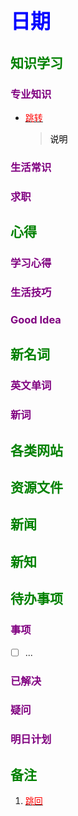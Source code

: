 ## <font color = blue face=楷体 size=6>日期 </font>

## <font color = green>知识学习 </font>
### <font color = purple>专业知识 </font>
- <a id = "01-1">  [<font color = red>跳转</font>](#01-2)
   > <font color = o> 说明 </font>
### <font color = purple>生活常识 </font>

### <font color = purple>求职 </font>



## <font color = green>心得 </font>
### <font color = purple>学习心得 </font>

### <font color = purple>生活技巧 </font>

### <font color = purple>Good Idea </font>



## <font color = green>新名词 </font>
### <font color = purple>英文单词 </font>
### <font color = purple>新词 </font>



## <font color = green>各类网站 </font>


## <font color = green>资源文件 </font>


## <font color = green>新闻 </font>


## <font color = green>新知 </font>


## <font color = green>待办事项 </font>
### <font color = purple>事项 </font>
- [ ] ...
### <font color = purple>已解决 </font>
### <font color = purple>疑问 </font>
### <font color = purple>明日计划 </font>



## <font color = green>备注 </font>
  1. <a id ="01-2">[<font color = red>跳回</font>](#01-1)

<!--stackedit_data:
eyJoaXN0b3J5IjpbLTkyNTM5Njg4NCwxNzEyOTI1NTMwLC0xNz
AxMjUxMTU4LDEyMzgxOTY4MzEsLTYxODc1NzA5NSwxMjM4MTk2
ODMxLC0xNzU3MDg4Mjk5LC0xMDYzNDQ1MzgzLDIzMzIyMjU4My
wtMTA2MzQ0NTM4MywtMTc3NTE4NDczNCwtMjA1MjEyNzM1LC0x
MzU2NTA5ODMyLDEzMDE4Mjg3MTAsMjEzNjc1NTE3MiwxODE5OT
kzNjg5LDE4MzUxNDQ5NTBdfQ==
-->